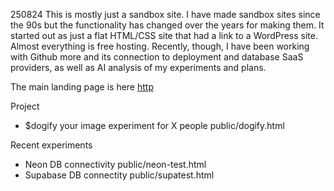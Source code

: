 250824
This is mostly just a sandbox site. I have made sandbox sites since the 90s but the functionality has changed over the years for making them. It started out as just a flat HTML/CSS site that had a link to a WordPress site. Almost everything is free hosting. Recently, though, I have been working with Github more and its connection to deployment and database SaaS providers, as well as AI analysis of my experiments and plans.

The main landing page is here
[http](https://www.dothink.in/)

Project
  - $dogify your image experiment for X people
      public/dogify.html

Recent experiments
  - Neon DB connectivity
      public/neon-test.html
  - Supabase DB connectity
      public/supatest.html
